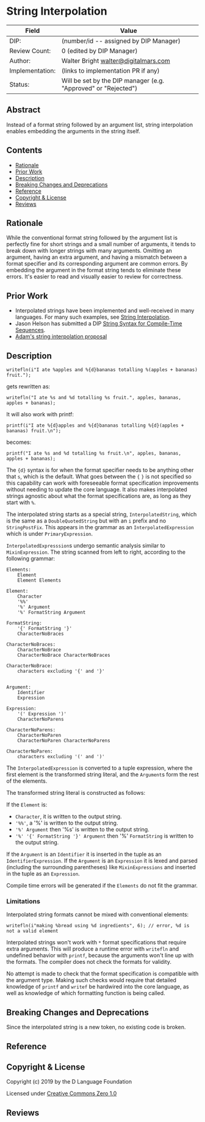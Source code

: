 # String Interpolation

| Field           | Value                                                           |
|-----------------|-----------------------------------------------------------------|
| DIP:            | (number/id -- assigned by DIP Manager)                          |
| Review Count:   | 0 (edited by DIP Manager)                                       |
| Author:         | Walter Bright walter@digitalmars.com                            |
| Implementation: | (links to implementation PR if any)                             |
| Status:         | Will be set by the DIP manager (e.g. "Approved" or "Rejected")  |

## Abstract

Instead of a format string followed by an argument list, string interpolation enables
embedding the arguments in the string itself.


## Contents
* [Rationale](#rationale)
* [Prior Work](#prior-work)
* [Description](#description)
* [Breaking Changes and Deprecations](#breaking-changes-and-deprecations)
* [Reference](#reference)
* [Copyright & License](#copyright--license)
* [Reviews](#reviews)

## Rationale

While the conventional format string followed by the argument list is perfectly fine for
short strings and a small number of arguments, it tends to break down with longer strings
with many arguments. Omitting an argument, having an extra argument, and having a mismatch
between a format specifier and its corresponding argument are common errors. By
embedding the argument in the format string tends to eliminate these errors. It's easier
to read and visually easier to review for correctness.

## Prior Work

* Interpolated strings have been implemented and well-received in many languages.
For many such examples, see [String Interpolation](https://en.wikipedia.org/wiki/String_interpolation).
* Jason Helson has submitted a DIP [String Syntax for Compile-Time Sequences](https://github.com/dlang/DIPs/pull/140).
* [Adam's string interpolation proposal](http://dpldocs.info/this-week-in-d/Blog.Posted_2019_05_13.html)

## Description

```
writefln(i"I ate %apples and %{d}bananas totalling %(apples + bananas) fruit.");
```
gets rewritten as:
```
writefln("I ate %s and %d totalling %s fruit.", apples, bananas, apples + bananas);
```
It will also work with printf:

```
printf(i"I ate %{d}apples and %{d}bananas totalling %{d}(apples + bananas) fruit.\n");
```
becomes:
```
printf("I ate %s and %d totalling %s fruit.\n", apples, bananas, apples + bananas);
```

The `{d}` syntax is for when the format specifier needs to be anything other that `s`,
which is the default. What goes between the `{` `}` is not specified so this capability
can work with foreseeable format specification improvements without needing to update
the core language. It also makes interpolated strings agnostic about what the format
specifications are, as long as they start with `%`.


The interpolated string starts as a special string, `InterpolatedString`, which is the same as a
`DoubleQuotedString` but with an `i` prefix and no `StringPostFix`. This appears in the grammar
as an `InterpolatedExpression` which is under `PrimaryExpression`.

`InterpolatedExpresssion`s undergo semantic analysis similar to `MixinExpression`.
The string scanned from left to right, according to the following grammar:

```
Elements:
    Element
    Element Elements

Element:
    Character
    '%%'
    '%' Argument
    '%' FormatString Argument

FormatString:
    '{' FormatString '}'
    CharacterNoBraces

CharacterNoBraces:
    CharacterNoBrace
    CharacterNoBrace CharacterNoBraces

CharacterNoBrace:
    characters excluding '{' and '}'


Argument:
    Identifier
    Expression

Expression:
    '(' Expression ')'
    CharacterNoParens

CharacterNoParens:
    CharacterNoParen
    CharacterNoParen CharacterNoParens

CharacterNoParen:
    characters excluding '(' and ')'
```

The `InterpolatedExpression` is converted to a tuple expression, where the first element
is the transformed string literal, and the `Argument`s form the rest of the elements.

The transformed string literal is constructed as follows:

If the `Element` is:

* `Character`, it is written to the output string.
* `'%%'`, a '%' is written to the output string.
* `'%' Argument` then '%s' is written to the output string.
* `'%' '{' FormatString '}' Argument` then '%' `FormatString` is written to the output string.

If the `Argument` is an `Identifier` it is inserted in the tuple as an `IdentifierExpression`.
If the `Argument` is an `Expression` it is lexed and parsed (including the surrounding parentheses)
like `MixinExpressions` and inserted in the tuple as an `Expression`.

Compile time errors will be generated if the `Elements` do not fit the grammar.

### Limitations

Interpolated string formats cannot be mixed with conventional elements:

```
writefln(i"making %bread using %d ingredients", 6); // error, %d is not a valid element
```

Interpolated strings won't work with `*` format specifications that require extra arguments.
This will produce a runtime error with `writefln` and undefined behavior with
`printf`, because the arguments won't line up with the formats. The compiler does not check
the formats for validity.

No attempt is made to check that the format specification is compatible with the argument type.
Making such checks would require that detailed knowledge of `printf` and `writef` be hardwired
into the core language, as well as knowledge of which formatting function is being called.


## Breaking Changes and Deprecations

Since the interpolated string is a new token, no existing code is broken.

## Reference

## Copyright & License
Copyright (c) 2019 by the D Language Foundation

Licensed under [Creative Commons Zero 1.0](https://creativecommons.org/publicdomain/zero/1.0/legalcode.txt)

## Reviews
